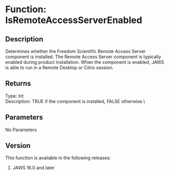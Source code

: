 # Function: IsRemoteAccessServerEnabled

## Description

Determines whether the Freedom Scientific Remote Access Server component
is installed. The Remote Access Server component is typically enabled
during product installation. When the component is enabled, JAWS is able
to run in a Remote Desktop or Citrix session.

## Returns

Type: Int\
Description: TRUE if the component is installed, FALSE otherwise.\

## Parameters

No Parameters

## Version

This function is available in the following releases:

1.  JAWS 16.0 and later
